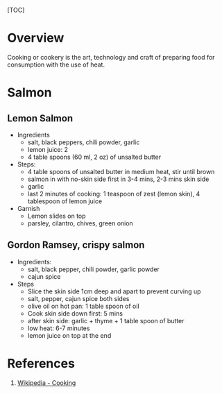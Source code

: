 [TOC]

# Overview

Cooking or cookery is the art, technology and craft of preparing food
for consumption with the use of heat.


# Salmon

## Lemon Salmon

- Ingredients
    + salt, black peppers, chili powder, garlic
    + lemon juice: 2
    + 4 table spoons (60 ml, 2 oz) of unsalted butter
- Steps:
    + 4 table spoons of unsalted butter in medium heat, stir until brown
    + salmon in with no-skin side first in 3-4 mins, 2-3 mins skin side
    + garlic
    + last 2 minutes of cooking: 1 teaspoon of zest (lemon skin), 4
      tablespoon of lemon juice
- Garnish
    + Lemon slides on top
    + parsley, cilantro, chives, green onion

## Gordon Ramsey, crispy salmon

- Ingredients:
    + salt, black pepper, chili powder, garlic powder
    + cajun spice
- Steps
    + Slice the skin side 1cm deep and apart to prevent curving up
    + salt, pepper, cajun spice both sides
    + olive oil on hot pan: 1 table spoon of oil
    + Cook skin side down first: 5 mins
    + after skin side: garlic + thyme + 1 table spoon of butter
    + low heat: 6-7 minutes
    + lemon juice on top at the end

# References
1. [Wikipedia - Cooking][1]

[1]: https://en.wikipedia.org/wiki/Cooking "Wikipedia - Cooking"
